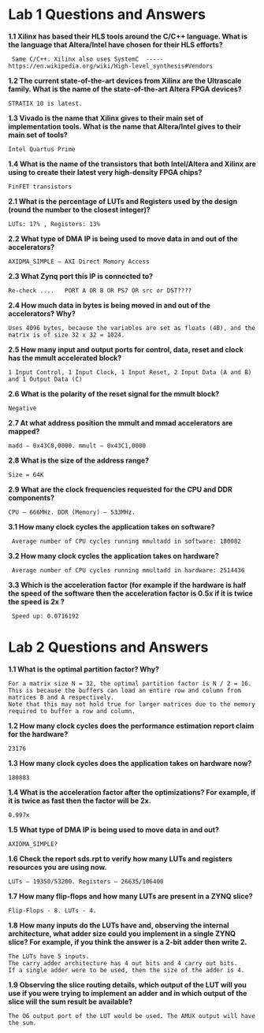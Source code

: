 # Lab 1 Questions and Answers

**1.1 Xilinx has based their HLS tools around the C/C++ language. What is the language that Altera/Intel have chosen for their HLS efforts?**
     
     Same C/C++. Xilinx also uses SystemC  ----- https://en.wikipedia.org/wiki/High-level_synthesis#Vendors
    
**1.2 The current state-of-the-art devices from Xilinx are the Ultrascale family. What is the name of the state-of-the-art Altera FPGA devices?**
    
    STRATIX 10 is latest.
    
**1.3 Vivado is the name that Xilinx gives to their main set of implementation tools. What is the name that Altera/Intel gives to their main set of tools?**
   
    Intel Quartus Prime
    
**1.4 What is the name of the transistors that both Intel/Altera and Xilinx are using to create their latest very high-density FPGA chips?**
    
    FinFET transistors
    
**2.1 What is the percentage of LUTs and Registers used by the design (round the number to the closest integer)?**
   
    LUTs: 17% , Registers: 13% 
    
**2.2 What type of DMA IP is being used to move data in and out of the accelerators?**
   
    AXIDMA_SIMPLE – AXI Direct Memory Access
    
**2.3 What Zynq port this IP is connected to?**
   
    Re-check ....   PORT A OR B OR PS7 OR src or DST????
    
**2.4 How much data in bytes is being moved in and out of the accelerators?  Why?**
   
    Uses 4096 bytes, because the variables are set as floats (4B), and the matrix is of size 32 x 32 = 1024. 
    
**2.5 How many input and output ports for control, data, reset and clock has the mmult accelerated block?**
   
    1 Input Control, 1 Input Clock, 1 Input Reset, 2 Input Data (A and B) and 1 Output Data (C)
    
**2.6 What is the polarity of the reset signal for the mmult block?**
   
    Negative

**2.7 At what address position the mmult and mmad accelerators are mapped?**
    
    madd – 0x43C0,0000. mmult – 0x43C1,0000

**2.8 What is the size of the address range?**
    
    Size = 64K

**2.9 What are the clock frequencies requested for the CPU and DDR components?**
    
    CPU – 666MHz. DDR (Memory) – 533MHz.

**3.1 How many clock cycles the application takes on software?**

     Average number of CPU cycles running mmultadd in software: 180082

**3.2 How many clock cycles the application takes on hardware?**
     
     Average number of CPU cycles running mmultadd in hardware: 2514436

**3.3 Which is the acceleration factor (for example if the hardware is half the speed of the software then the acceleration factor is 0.5x if it is twice the speed is 2x ?**

     Speed up: 0.0716192

# Lab 2 Questions and Answers

**1.1	What is the optimal partition factor? Why?**

    For a matrix size N = 32, the optimal partition factor is N / 2 = 16. 
    This is because the buffers can load an entire row and column from matrices B and A respectively. 
    Note that this may not hold true for larger matrices due to the memory required to buffer a row and column.

**1.2	How many clock cycles does the performance estimation report claim for the hardware?**

    23176

**1.3	How many clock cycles does the application takes on hardware now?** 
    
    180883
    
**1.4 What is the acceleration factor after the optimizations? For example, if it is twice as fast then the factor will be 2x.**
    
    0.997x
    
**1.5 What type of DMA IP is being used to move data in and out?**
    
    AXIDMA_SIMPLE?
    
**1.6 Check the report sds.rpt to verify how many LUTs and registers resources you are using now.**
    
    LUTs – 19350/53200. Registers – 26635/106400

**1.7	How many flip-flops and how many LUTs are present in a ZYNQ slice?**

    Flip-Flops - 8. LUTs - 4.

**1.8 How many inputs do the LUTs have and, observing the internal architecture, what adder size could you implement in a single ZYNQ slice? For example, if you think the answer is a 2-bit adder then write 2.**

    The LUTs have 5 inputs.
    The carry adder architecture has 4 out bits and 4 carry out bits. 
    If a single adder were to be used, then the size of the adder is 4.

**1.9 Observing the slice routing details, which output of the LUT will you use if you were trying to implement an adder and in which output of the slice will the sum result be available?**

    The O6 output port of the LUT would be used. The AMUX output will have the sum.
